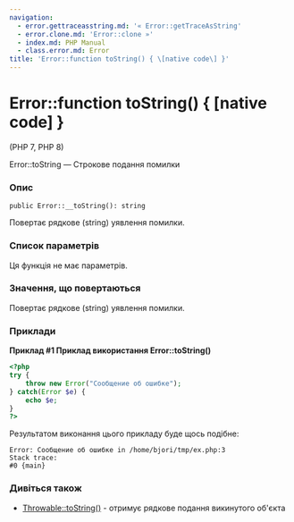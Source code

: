 ```yaml
---
navigation:
  - error.gettraceasstring.md: '« Error::getTraceAsString'
  - error.clone.md: 'Error::clone »'
  - index.md: PHP Manual
  - class.error.md: Error
title: 'Error::function toString() { \[native code\] }'
---
```

# Error::function toString() { \[native code\] }

(PHP 7, PHP 8)

Error::toString — Строкове подання помилки

### Опис

```methodsynopsis
public Error::__toString(): string
```

Повертає рядкове (string) уявлення помилки.

### Список параметрів

Ця функція не має параметрів.

### Значення, що повертаються

Повертає рядкове (string) уявлення помилки.

### Приклади

**Приклад #1 Приклад використання **Error::toString()****

```php
<?php
try {
    throw new Error("Сообщение об ошибке");
} catch(Error $e) {
    echo $e;
}
?>
```

Результатом виконання цього прикладу буде щось подібне:

```
Error: Сообщение об ошибке in /home/bjori/tmp/ex.php:3
Stack trace:
#0 {main}
```

### Дивіться також

-   [Throwable::toString()](throwable.tostring.md) - отримує рядкове подання викинутого об'єкта
